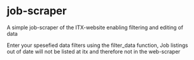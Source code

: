 # job-scraper
A simple job-scraper of the ITX-website enabling filtering and editing of data

Enter your spesefied data filters using the filter_data function, Job listings out of date will not be listed at itx and therefore not in the web-scraper
